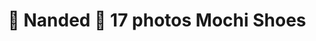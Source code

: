---
title: " Nanded    17 photos Mochi Shoes"
url: /nanded/nanded-17-photos-mochi-shoes/
shop: shoes
---